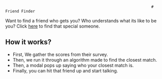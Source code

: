                                                                     # Friend Finder
Want to find a friend who gets you? Who understands what its like to be you? Click [here](https://friend-finder900.herokuapp.com/) to find that special someone.

## How it works?
* First, We gather the scores from their survey.
* Then, we run it through an algorithm made to find the closest match.
* Then, a modal pops up saying who your closest match is.
* Finally, you can hit that friend up and start talking.
